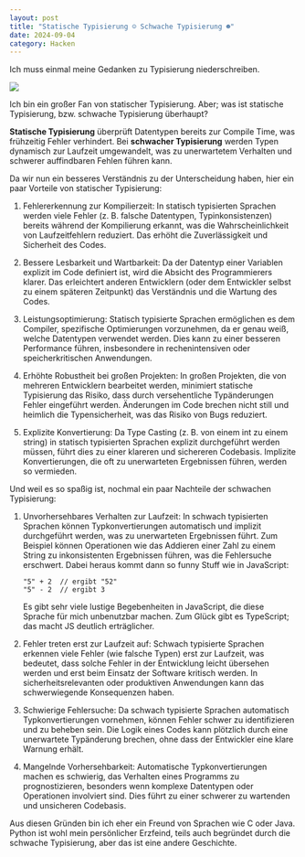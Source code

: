 ```yaml
---
layout: post
title: "Statische Typisierung ☺ Schwache Typisierung ☻"
date: 2024-09-04
category: Hacken
---
```


Ich muss einmal meine Gedanken zu Typisierung niederschreiben.

<img src="https://qph.cf2.quoracdn.net/main-qimg-41585198bc6b9576738e54b02b008860-lq" style="max-width: 400px;">

Ich bin ein großer Fan von statischer Typisierung. Aber; was ist statische Typisierung, bzw. schwache Typisierung
überhaupt?

**Statische Typisierung** überprüft Datentypen bereits zur Compile Time, was frühzeitig Fehler verhindert. Bei
**schwacher Typisierung** werden Typen dynamisch zur Laufzeit umgewandelt, was zu unerwartetem Verhalten und schwerer
auffindbaren Fehlen führen kann.

Da wir nun ein besseres Verständnis zu der Unterscheidung haben, hier ein paar Vorteile von statischer Typisierung:

1. Fehlererkennung zur Kompilierzeit: In statisch typisierten Sprachen werden viele Fehler (z. B. falsche Datentypen,
   Typinkonsistenzen) bereits während der Kompilierung erkannt, was die Wahrscheinlichkeit von Laufzeitfehlern
   reduziert. Das erhöht die Zuverlässigkeit und Sicherheit des Codes.

2. Bessere Lesbarkeit und Wartbarkeit: Da der Datentyp einer Variablen explizit im Code definiert ist, wird die Absicht
   des Programmierers klarer. Das erleichtert anderen Entwicklern (oder dem Entwickler selbst zu einem späteren
   Zeitpunkt) das Verständnis und die Wartung des Codes.

3. Leistungsoptimierung: Statisch typisierte Sprachen ermöglichen es dem Compiler, spezifische Optimierungen
   vorzunehmen,
   da er genau weiß, welche Datentypen verwendet werden. Dies kann zu einer besseren Performance führen, insbesondere in
   rechenintensiven oder speicherkritischen Anwendungen.

4. Erhöhte Robustheit bei großen Projekten: In großen Projekten, die von mehreren Entwicklern bearbeitet werden,
   minimiert
   statische Typisierung das Risiko, dass durch versehentliche Typänderungen Fehler eingeführt werden. Änderungen im
   Code brechen nicht still und heimlich die Typensicherheit, was das Risiko von Bugs reduziert.

5. Explizite Konvertierung: Da Type Casting (z. B. von einem int zu einem string) in statisch typisierten Sprachen
   explizit durchgeführt werden müssen, führt dies zu einer klareren und sichereren Codebasis. Implizite
   Konvertierungen,
   die oft zu unerwarteten Ergebnissen führen, werden so vermieden.

Und weil es so spaßig ist, nochmal ein paar Nachteile der schwachen Typisierung:

1. Unvorhersehbares Verhalten zur Laufzeit: In schwach typisierten Sprachen können Typkonvertierungen automatisch und
   implizit durchgeführt werden, was zu unerwarteten Ergebnissen führt. Zum Beispiel können Operationen wie das Addieren
   einer Zahl zu einem String zu inkonsistenten Ergebnissen führen, was die Fehlersuche erschwert. Dabei heraus kommt
   dann so funny Stuff wie in JavaScript:

   ```
   "5" + 2  // ergibt "52"
   "5" - 2  // ergibt 3
   ```

   Es gibt sehr viele lustige Begebenheiten in JavaScript, die diese Sprache für mich unbenutzbar machen. Zum Glück gibt
   es TypeScript; das macht JS deutlich erträglicher.

2. Fehler treten erst zur Laufzeit auf: Schwach typisierte Sprachen erkennen viele Fehler (wie falsche Typen) erst zur
   Laufzeit, was bedeutet, dass solche Fehler in der Entwicklung leicht übersehen werden und erst beim Einsatz der
   Software kritisch werden. In sicherheitsrelevanten oder produktiven Anwendungen kann das schwerwiegende Konsequenzen
   haben.

3. Schwierige Fehlersuche: Da schwach typisierte Sprachen automatisch Typkonvertierungen vornehmen, können Fehler schwer
   zu identifizieren und zu beheben sein. Die Logik eines Codes kann plötzlich durch eine unerwartete Typänderung
   brechen, ohne dass der Entwickler eine klare Warnung erhält.

4. Mangelnde Vorhersehbarkeit: Automatische Typkonvertierungen machen es schwierig, das Verhalten eines Programms zu
   prognostizieren, besonders wenn komplexe Datentypen oder Operationen involviert sind. Dies führt zu einer schwerer zu
   wartenden und unsicheren Codebasis.

Aus diesen Gründen bin ich eher ein Freund von Sprachen wie C oder Java. Python ist wohl mein persönlicher Erzfeind,
teils auch begründet durch die schwache Typisierung, aber das ist eine andere Geschichte. 